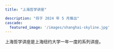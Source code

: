 ```yaml
---
title: "上海哲学讲座"

description: "将于 2024 年 5 月推出"
cascade:
  featured_image: '/images/shanghai-skyline.jpg'
---
```

上海哲学讲座是上海纽约大学一年一度的系列讲座。